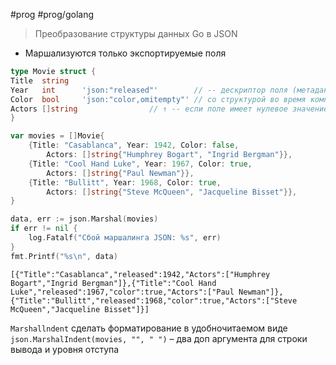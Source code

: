 #prog #prog/golang

> Преобразование структуры данных Go в JSON 

- Маршализуются только экспортируемые поля

```go
type Movie struct {
Title  string
Year   int      'json:"released"'        // -- дескриптор поля (метаданные, связанные 
Color  bool     'json:"color,omitempty"' // со структурой во время компиляции)
Actors []string                // ↑ -- если поле имеет нулевое значение, вывода в JSON не нужно 
}

var movies = []Movie{
	{Title: "Casablanca", Year: 1942, Color: false, 
		Actors: []string{"Humphrey Bogart", "Ingrid Bergman"}},
	{Title: "Cool Hand Luke", Year: 1967, Color: true, 
		Actors: []string{"Paul Newman"}},
	{Title: "Bullitt", Year: 1968, Color: true, 
		Actors: []string{"Steve McQueen", "Jacqueline Bisset"}},
}

data, err := json.Marshal(movies)
if err != nil {
	log.Fatalf("Сбой маршалинга JSON: %s", err)
}
fmt.Printf("%s\n", data)
```
```
[{"Title":"Casablanca","released":1942,"Actors":["Humphrey Bogart","Ingrid Bergman"]},{"Title":"Cool Hand Luke","released":1967,"color":true,"Actors":["Paul Newman"]},{"Title":"Bullitt","released":1968,"color":true,"Actors":["Steve McQueen","Jacqueline Bisset"]}]
```

`Marshallndent` сделать форматирование в удобночитаемом виде
`json.MarshalIndent(movies, "", " ")` – два доп аргумента для строки вывода и уровня отступа
